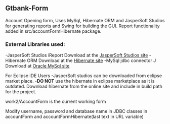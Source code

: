 <h2>Gtbank-Form</h2>
Account Opening form, Uses MySql, Hibernate ORM and JasperSoft Studios for generating reports
and Swing for building the GUI.
Report functionality added in src/accountFormHibernate package.

<h3>External Libraries used:</h3>
-JasperSoft Studios iReport
  Download at the <a href="http://community.jaspersoft.com/download">JasperSoft Studios site</a>
-Hibernate ORM 
  Download at the <a href="http://hibernate.org/orm/downloads/">Hibernate site</a> 
-MySql jdbc connector J
  Download at <a href="https://dev.mysql.com/downloads/installer/">Oracle MySql site</a>

For Eclipse IDE Users
-JasperSoft studios can be downloaded from eclipse market place.
-<strong>DO NOT</strong> use the hibernate in eclipse marketplace as it is outdated.
Download hibernate from the online site and include in build path for the project.

work2/AccountForm is the current working form

Modify username, password and database name in JDBC classes in accountForm
and accountFormHibernate(last text in URL variable)



